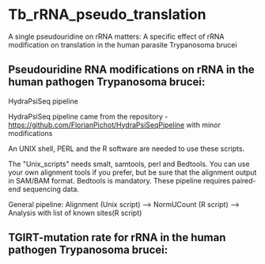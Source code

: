 # Tb_rRNA_pseudo_translation

A single pseudouridine on rRNA matters: A specific effect of rRNA modification on translation in the human parasite Trypanosoma brucei

## Pseudouridine RNA modifications on rRNA in the human pathogen Trypanosoma brucei: 

HydraPsiSeq pipeline

HydraPsiSeq pipeline came from the repository - https://github.com/FlorianPichot/HydraPsiSeqPipeline with minor modifications

An UNIX shell, PERL and the R software are needed to use these scripts.

The "Unix_scripts" needs smalt, samtools, perl and Bedtools. You can use your own alignment tools if you prefer, but be sure that the alignment output in SAM/BAM format. Bedtools is mandatory. These pipeline requires paired-end sequencing data.

General pipeline: Alignment (Unix script) --> NormUCount (R script) --> Analysis with list of known sites(R script)


## TGIRT-mutation rate for rRNA in the human pathogen Trypanosoma brucei:


